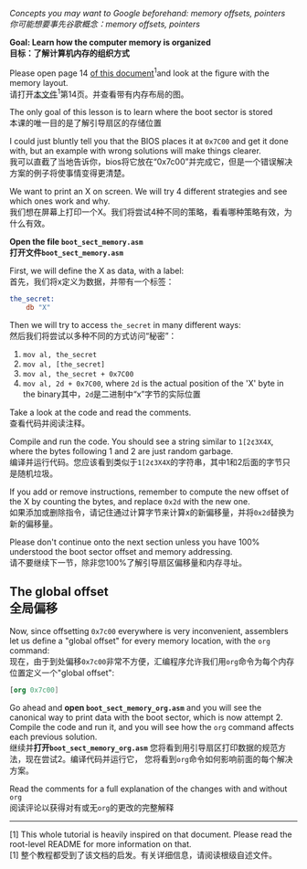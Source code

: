 *Concepts you may want to Google beforehand: memory offsets, pointers<br/>你可能想要事先谷歌概念：memory offsets, pointers*

**Goal: Learn how the computer memory is organized<br/>目标：了解计算机内存的组织方式**

Please open page 14 [of this document](http://www.cs.bham.ac.uk/~exr/lectures/opsys/10_11/lectures/os-dev.pdf)<sup>1</sup>and look at the figure with the memory layout.<br/>
请打开[本文件](http://www.cs.bham.ac.uk/~exr/scheases/opsys/10_11/scheases/os-dev.pdf)<sup>1</sup>第14页。并查看带有内存布局的图。

The only goal of this lesson is to learn where the boot sector is stored<br/>本课的唯一目的是了解引导扇区的存储位置

I could just bluntly tell you that the BIOS places it at `0x7C00` and
get it done with, but an example with wrong solutions will make things clearer.<br/>
我可以直截了当地告诉你，bios将它放在“0x7c00”并完成它，但是一个错误解决方案的例子将使事情变得更清楚。

We want to print an X on screen. We will try 4 different strategies
and see which ones work and why.<br/>我们想在屏幕上打印一个X。我们将尝试4种不同的策略，看看哪种策略有效，为什么有效。

**Open the file `boot_sect_memory.asm`<br/>打开文件`boot_sect_memory.asm`**

First, we will define the X as data, with a label:<br/>首先，我们将x定义为数据，并带有一个标签：
```nasm
the_secret:
    db "X"
```

Then we will try to access `the_secret` in many different ways:<br/>然后我们将尝试以多种不同的方式访问“秘密”：

1. `mov al, the_secret`
2. `mov al, [the_secret]`
3. `mov al, the_secret + 0x7C00`
4. `mov al, 2d + 0x7C00`, where `2d` is the actual position of the 'X' byte in the binary其中，`2d`是二进制中“x”字节的实际位置

Take a look at the code and read the comments.<br/>查看代码并阅读注释。

Compile and run the code. You should see a string similar to `1[2¢3X4X`, where
the bytes following 1 and 2 are just random garbage.<br/>编译并运行代码。您应该看到类似于`1[2¢3X4X`的字符串，其中1和2后面的字节只是随机垃圾。

If you add or remove instructions, remember to compute the new offset of the X
by counting the bytes, and replace `0x2d` with the new one.<br/>如果添加或删除指令，请记住通过计算字节来计算x的新偏移量，并将`0x2d`替换为新的偏移量。

Please don't continue onto the next section unless you have 100% understood
the boot sector offset and memory addressing.<br/>请不要继续下一节，除非您100%了解引导扇区偏移量和内存寻址。


The global offset<br/>全局偏移
-----------------

Now, since offsetting `0x7c00` everywhere is very inconvenient, assemblers let
us define a "global offset" for every memory location, with the `org` command:<br/>
现在，由于到处偏移`0x7c00`非常不方便，汇编程序允许我们用`org`命令为每个内存位置定义一个"global offset":

```nasm
[org 0x7c00]
```

Go ahead and **open `boot_sect_memory_org.asm`** and you will see the canonical
way to print data with the boot sector, which is now attempt 2. Compile the code
and run it, and you will see how the `org` command affects each previous solution.<br/>
继续并**打开`boot_sect_memory_org.asm`** 您将看到用引导扇区打印数据的规范方法，现在尝试2。编译代码并运行它，
您将看到`org`命令如何影响前面的每个解决方案。

Read the comments for a full explanation of the changes with and without `org`<br/>阅读评论以获得对有或无`org`的更改的完整解释

-----


[1] This whole tutorial is heavily inspired on that document. Please read the
root-level README for more information on that.<br/>[1] 整个教程都受到了该文档的启发。有关详细信息，请阅读根级自述文件。
